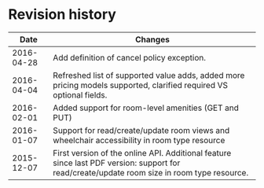 # Revision history

| Date | Changes |
| ---- | ---------------- |
| 2016-04-28 | Add definition of cancel policy exception. |
| 2016-04-04 | Refreshed list of supported value adds, added more pricing models supported, clarified required VS optional fields. |
| 2016-02-01 | Added support for room-level amenities (GET and PUT)
| 2016-01-07 | Support for read/create/update room views and wheelchair accessibility in room type resource |
| 2015-12-07 | First version of the online API. Additional feature since last PDF version: support for read/create/update room size in room type resource. |

